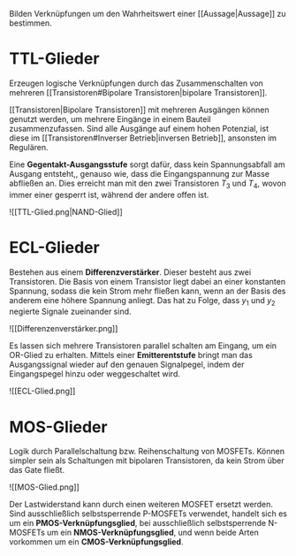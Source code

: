 Bilden Verknüpfungen um den Wahrheitswert einer [[Aussage|Aussage]] zu bestimmen.

# TTL-Glieder
Erzeugen logische Verknüpfungen durch das Zusammenschalten von mehreren [[Transistoren#Bipolare Transistoren|bipolare Transistoren]]. 

[[Transistoren|Bipolare Transistoren]] mit mehreren Ausgängen können genutzt werden, um mehrere Eingänge in einem Bauteil zusammenzufassen. Sind alle Ausgänge auf einem hohen Potenzial, ist diese im [[Transistoren#Inverser Betrieb|inversen Betrieb]], ansonsten im Regulären.

Eine **Gegentakt-Ausgangsstufe** sorgt dafür, dass kein Spannungsabfall am Ausgang entsteht,, genauso wie, dass die Eingangspannung zur Masse abfließen an. Dies erreicht man mit den zwei Transistoren $T_{3}$ und $T_{4}$, wovon immer einer gesperrt ist, während der andere offen ist.

![[TTL-Glied.png|NAND-Glied]]

# ECL-Glieder
Bestehen aus einem **Differenzverstärker**. Dieser besteht aus zwei Transistoren. Die Basis von einem Transistor liegt dabei an einer konstanten Spannung, sodass die kein Strom mehr fließen kann, wenn an der Basis des anderem eine höhere Spannung anliegt. Das hat zu Folge, dass $y_{1}$ und $y_{2}$ negierte Signale zueinander sind.

![[Differenzenverstärker.png]]

Es lassen sich mehrere Transistoren parallel schalten am Eingang, um ein OR-Glied zu erhalten. Mittels einer **Emitterentstufe** bringt man das Ausgangssignal wieder auf den genauen Signalpegel, indem der Eingangspegel hinzu oder weggeschaltet wird.

![[ECL-Glied.png]]

# MOS-Glieder
Logik durch Parallelschaltung bzw. Reihenschaltung von MOSFETs. Können simpler sein als Schaltungen mit bipolaren Transistoren, da kein Strom über das Gate fließt.

![[MOS-Glied.png]]

Der Lastwiderstand kann durch einen weiteren MOSFET ersetzt werden. Sind ausschließlich selbstsperrende P-MOSFETs verwendet, handelt sich es um ein **PMOS-Verknüpfungsglied**, bei ausschließlich selbstsperrende N-MOSFETs um ein **NMOS-Verknüpfungsglied**, und wenn beide Arten vorkommen um ein **CMOS-Verknüpfungsglied**.